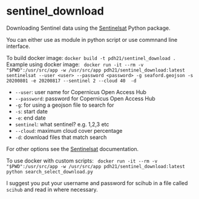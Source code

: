 # sentinel_download

Downloading Sentinel data using the [Sentinelsat](https://sentinelsat.readthedocs.io/en/stable/index.html) Python package.

You can either use as module in python script or use commnand line interface.

To build docker image:
`
docker build -t pdh21/sentinel_download .
`
Example using docker image:
`
docker run -it --rm -v "$PWD":/usr/src/app -w /usr/src/app pdh21/sentinel_download:latest sentinelsat --user <user>
 --password <password> -g seaford.geojson -s 20200801 -e 20200817 --sentinel 2 --cloud 40 
 -d`
 
 * `--user`: user name for Copernicus Open Access Hub
 * `--password`: password for Copernicus Open Access Hub
 * `-g`: for using a geojson file to search for
 * `-s`: start date
 * `-e`: end date
 * `sentinel`: what sentinel? e.g. 1,2,3 etc
 * `--cloud`: maximum cloud cover percentage 
 * `-d`: download files that match search
 
 For other options see the [Sentinelsat](https://sentinelsat.readthedocs.io/en/stable/index.html) documentation.
 
 To use docker with custom scripts:
 `
docker run -it --rm -v "$PWD":/usr/src/app -w /usr/src/app pdh21/sentinel_download:latest python search_select_download.py`

I suggest you put your username and password for scihub in a file called `scihub` and read in where necessary.